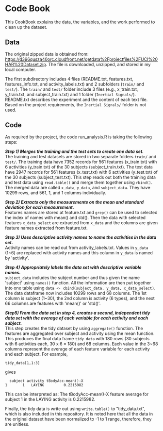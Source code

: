 Code Book
=================

This CookBook explains the data, the variables, and the work performed to clean up the dataset. 

## Data
The original zipped data is obtained from: https://d396qusza40orc.cloudfront.net/getdata%2Fprojectfiles%2FUCI%20HAR%20Dataset.zip. The file is downloaded, unzipped, and stored in my local computer. 

The first subdirectory includes 4 files (README.txt, features.txt, features_info.txt, and activity_labels.txt) and 2 subfolders (`train/` and `test/`). The `train/` and `test/` folder include 3 files (e.g., x_train.txt, y_train.txt, and subject_train.txt) and 1 folder (`Inertial Signals/`). README.txt describes the experiment and the content of each text file. Based on the project requirements, the `Inertial Signals/` folder is not used.   

## Code
As required by the project, the code run_analysis.R is taking the following steps:    
  
***Step 1)  Merges the training and the test sets to create one data set.***    
    The training and test datasets are stored in two separate folders `train/` and `test/`. The training data have 7352 records for 561 features (x_train.txt) with 6 activities (y_train.txt) of the 30 subjects (subject_train.txt). The test data have 2947 records for 561 features (x_test.txt) with 6 activities (y_test.txt) of the 30 subjects (subject_test.txt). This step reads out both the training data and test data using `read.table()` and merge them together using `rbind()`. The merged data are called `x_data`, `y_data`, and `subject_data`. They have 10299 rows, and 561, 1, and 1 columns individually.
          
***Step 2)  Extracts only the measurements on the mean and standard deviation for each measurement.***  
    Features names are stored at feature.txt and `grep()` can be used to selected the index of names with mean() and std(). Then the data with selected features `x_data_select` are extracted from `x_data` and the columns are given feature names extracted from feature.txt.
    
***Step 3)  Uses descriptive activity names to name the activities in the data set.***  
    Activity names can be read out from activity_labels.txt. Values in `y_data` (1~6) are replaced with activity names and this column in `y_data` is named by 'activity'.  

***Step 4)  Appropriately labels the data set with descriptive variable names.***  
    `subject_data` includes the subject number and thus given the name 'subject' using `names()` function. All the information are then put together into one table using `data <- cbind(subject_data, y_data, x_data_select)`. The data dataframe now includes 10299 rows and 68 columns. The 1st column is subject (1~30), the 2nd column is activity (6 types), and the next 66 columns are features with 'mean()' or 'std()'.
    
***Step5)  From the data set in step 4, creates a second, independent tidy data set with the average of each variable for each activity and each subject.***   
    This step creates the tidy dataset by using `aggregate()` function. The features are aggregated over subject and activity using the mean function. This produces the final data frame `tidy_data` with 180 rows (30 subjects with 6 activities each, 30 x 6 = 180) and 68 columns. Each value in the 3~68 columns represent the average of each feature variable for each activity and each subject. For example, 
    
```{r}
tidy_data[1,1:3]
```
gives  

```{r}
  subject activity tBodyAcc-mean()-X
1       1   LAYING         0.2215982
```

This can be interpreted as: The tBodyAcc-mean()-X feature average for subject 1 in the LAYING activity is 0.2215982. 

Finally, the tidy data is write out using `write.table()` to "tidy_data.txt", which is also included in this repository. It is noted here that all the data in the original dataset have been normalized to -1 to 1 range, therefore, they are unitless. 




